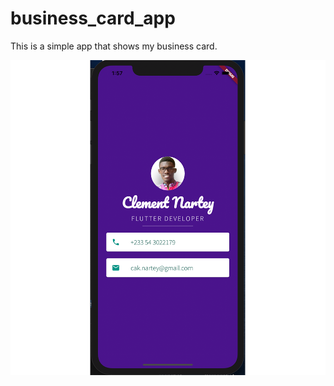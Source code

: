 # business_card_app

This is a simple app that shows my business card.

![Finished App](https://github.com/clemkofi/business_card_app/blob/master/images/screenshot.png)
